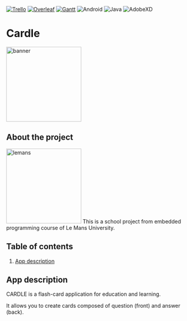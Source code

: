 <!-- PROJECT SHIELDS -->
<!--
*** I'm using markdown "reference style" links for readability.
*** Reference links are enclosed in brackets [ ] instead of parentheses ( ).
*** See the bottom of this document for the declaration of the reference variables
*** for contributors-url, forks-url, etc. This is an optional, concise syntax you may use.
*** https://www.markdownguide.org/basic-syntax/#reference-style-links
-->

[![Trello][trello-shield]][trello-url]
[![Overleaf][overleaf-shield]][overleaf-url]
[![Gantt][gantt-shield]][gantt-url]
![Android](https://img.shields.io/badge/Android-3DDC84?style=for-the-badge&logo=android&logoColor=white)
![Java](https://img.shields.io/badge/Java-ED8B00?style=for-the-badge&logo=java&logoColor=white)
![AdobeXD](https://img.shields.io/badge/Adobe%20XD-470137?style=for-the-badge&logo=Adobe%20XD&logoColor=#FF61F6)
	
# Cardle
<img src="https://cdn.cp.adobe.io/content/2/dcx/3a240fda-5b69-4c8d-88f2-c59743a06824/rendition/preview.jpg/version/1/format/jpg/dimension/width/size/1200" alt="banner" width="200"/>

## About the project
<img src="https://upload.wikimedia.org/wikipedia/fr/e/ed/Logo_Universit%C3%A9_du_Maine.svg" alt="lemans" width="200"/>
This is a school project from embedded programming course of Le Mans University.

## Table of contents
<ol>
  <li><a href="#app-description">App description</a></li>
</ol>
  
<!-- ABOUT THE APP -->
## App description

<p> CARDLE is a flash-card application for education and learning.<p>
<p>It allows you to create cards composed of question (front) and answer (back).<p>

<!-- MARKDOWN LINKS & IMAGES -->
<!-- https://www.markdownguide.org/basic-syntax/#reference-style-links -->
[trello-shield]: https://img.shields.io/badge/Trello-0052CC?style=for-the-badge&logo=trello&logoColor=white
[trello-url]: https://trello.com/b/nehdsPvX/cardle
[overleaf-shield]: https://img.shields.io/badge/Overleaf-47A141?style=for-the-badge&logo=Overleaf&logoColor=white
[overleaf-url]: https://www.overleaf.com/project/6212a39c9fb87448dc51d4c8
[gantt-shield]: https://img.shields.io/badge/Google%20Sheets-34A853?style=for-the-badge&logo=google-sheets&logoColor=white
[gantt-url]: https://docs.google.com/spreadsheets/d/1dqjepWKRaUveipZfcAVP0KHoy-YVO6MS/edit#gid=1264653384
